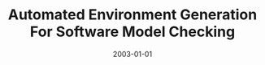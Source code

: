 ---
title: "Automated Environment Generation For Software Model Checking"
date: 2003-01-01
venue: "18th IEEE International Conference on Automated Software Engineering (ASE 2003), 6-10 October 2003, Montreal, Canada"
paperurl: https://doi.org/10.1109/ASE.2003.1240300
authors: "Oksana Tkachuk, Matthew B Dwyer and Corina S Pasareanu"
awards: ""
---